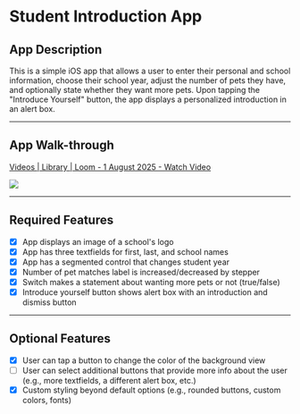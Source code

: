 # **Student Introduction App**

## **App Description**
This is a simple iOS app that allows a user to enter their personal and school information, choose their school year, adjust the number of pets they have, and optionally state whether they want more pets. Upon tapping the "Introduce Yourself" button, the app displays a personalized introduction in an alert box.

---

## **App Walk-through**

<div>
    <a href="https://www.loom.com/share/4da94a03ac534c4182e3b67958c3c1cf">
      <p>Videos | Library | Loom - 1 August 2025 - Watch Video</p>
    </a>
    <a href="https://www.loom.com/share/4da94a03ac534c4182e3b67958c3c1cf">
      <img style="max-width:300px;" src="https://cdn.loom.com/sessions/thumbnails/4da94a03ac534c4182e3b67958c3c1cf-d63879ffd98e9666-full-play.gif">
    </a>
  </div>

---

## **Required Features**
- [x] App displays an image of a school's logo  
- [x] App has three textfields for first, last, and school names  
- [x] App has a segmented control that changes student year  
- [x] Number of pet matches label is increased/decreased by stepper  
- [x] Switch makes a statement about wanting more pets or not (true/false)  
- [x] Introduce yourself button shows alert box with an introduction and dismiss button  

---

## **Optional Features**
- [x] User can tap a button to change the color of the background view  
- [ ] User can select additional buttons that provide more info about the user (e.g., more textfields, a different alert box, etc.)  
- [x] Custom styling beyond default options (e.g., rounded buttons, custom colors, fonts)
